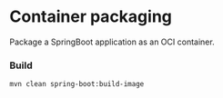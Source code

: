 # Container packaging

Package a SpringBoot application as an OCI container.

### Build

`mvn clean spring-boot:build-image`
